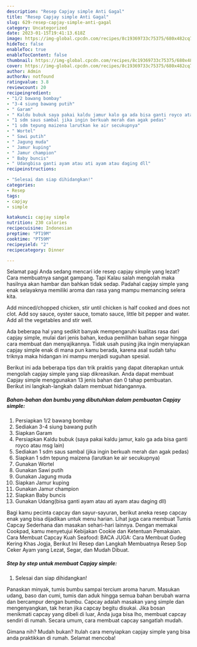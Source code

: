 ```yaml
---
description: "Resep Capjay simple Anti Gagal"
title: "Resep Capjay simple Anti Gagal"
slug: 629-resep-capjay-simple-anti-gagal
category: Uncategorized
date: 2023-01-15T19:41:13.618Z
image: https://img-global.cpcdn.com/recipes/8c19369733c75375/680x482cq70/capjay-simple-foto-resep-utama.jpg
hideToc: false
enableToc: true
enableTocContent: false
thumbnail: https://img-global.cpcdn.com/recipes/8c19369733c75375/680x482cq70/capjay-simple-foto-resep-utama.jpg
cover: https://img-global.cpcdn.com/recipes/8c19369733c75375/680x482cq70/capjay-simple-foto-resep-utama.jpg
author: Admin
authorAv: notfound
ratingvalue: 3.8
reviewcount: 20
recipeingredient:
- "1/2 bawang bombay"
- "3-4 siung bawang putih"
- " Garam"
- " Kaldu bubuk saya pakai kaldu jamur kalo ga ada bisa ganti royco atau msg lain"
- "1 sdm saus sambal jika ingin berkuah merah dan agak pedas"
- "1 sdm tepung maizena larutkan ke air secukupnya"
- " Wortel"
- " Sawi putih"
- " Jagung muda"
- " Jamur kuping"
- " Jamur champion"
- " Baby buncis"
- " Udangbisa ganti ayam atau ati ayam atau daging dll"
recipeinstructions:

- "Selesai dan siap dihidangkan!"
categories:
- Resep
tags:
- capjay
- simple

katakunci: capjay simple 
nutrition: 230 calories
recipecuisine: Indonesian
preptime: "PT19M"
cooktime: "PT59M"
recipeyield: "2"
recipecategory: Dinner

---
```



Selamat pagi Anda sedang mencari ide resep capjay simple yang lezat? Cara membuatnya sangat gampang. Tapi Kalau salah mengolah maka hasilnya akan hambar dan bahkan tidak sedap. Padahal capjay simple yang enak selayaknya memiliki aroma dan rasa yang mampu memancing selera kita.


Add minced/chopped chicken, stir until chicken is half cooked and does not clot. Add soy sauce, oyster sauce, tomato sauce, little bit pepper and water. Add all the vegetables and stir well.

Ada beberapa hal yang sedikit banyak mempengaruhi kualitas rasa dari capjay simple, mulai dari jenis bahan, kedua pemilihan bahan segar hingga cara membuat dan menyajikannya. Tidak usah pusing jika ingin menyiapkan capjay simple enak di mana pun kamu berada, karena asal sudah tahu triknya maka hidangan ini mampu menjadi suguhan spesial.


Berikut ini ada beberapa tips dan trik praktis yang dapat diterapkan untuk mengolah capjay simple yang siap dikreasikan. Anda dapat membuat Capjay simple menggunakan 13 jenis bahan dan 0 tahap pembuatan. Berikut ini langkah-langkah dalam membuat hidangannya.

<!--inarticleads1-->

##### Bahan-bahan dan bumbu yang dibutuhkan dalam pembuatan Capjay simple:

1. Persiapkan 1/2 bawang bombay
1. Sediakan 3-4 siung bawang putih
1. Siapkan  Garam
1. Persiapkan  Kaldu bubuk (saya pakai kaldu jamur, kalo ga ada bisa ganti royco atau msg lain)
1. Sediakan 1 sdm saus sambal (jika ingin berkuah merah dan agak pedas)
1. Siapkan 1 sdm tepung maizena (larutkan ke air secukupnya)
1. Gunakan  Wortel
1. Gunakan  Sawi putih
1. Gunakan  Jagung muda
1. Siapkan  Jamur kuping
1. Gunakan  Jamur champion
1. Siapkan  Baby buncis
1. Gunakan  Udang(bisa ganti ayam atau ati ayam atau daging dll)


Bagi kamu pecinta capcay dan sayur-sayuran, berikut aneka resep capcay enak yang bisa dijadikan untuk menu harian. Lihat juga cara membuat Tumis Capcay Sederhana dan masakan sehari-hari lainnya. Dengan memakai Cookpad, kamu menyetujui Kebijakan Cookie dan Ketentuan Pemakaian. Cara Membuat Capcay Kuah Seafood: BACA JUGA: Cara Membuat Gudeg Kering Khas Jogja, Berikut Ini Resep dan Langkah Membuatnya Resep Sop Ceker Ayam yang Lezat, Segar, dan Mudah Dibuat. 

<!--inarticleads2-->

##### Step by step untuk membuat Capjay simple:


1. Selesai dan siap dihidangkan!

Panaskan minyak, tumis bumbu sampai tercium aroma harum. Masukan udang, baso dan cumi, tumis dan aduk hingga semua bahan berubah warna dan bercampur dengan bumbu. Capcay adalah masakan yang simple dan mengenyangkan, tak heran jika capcay begitu disukai. Jika bosan menikmati capcay yang dibeli di luar, Anda juga bisa lho, membuat capcay sendiri di rumah. Secara umum, cara membuat capcay sangatlah mudah. 

Gimana nih? Mudah bukan? Itulah cara menyiapkan capjay simple yang bisa anda praktikkan di rumah. Selamat mencoba!
